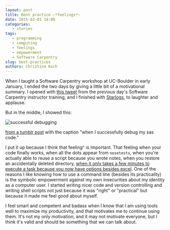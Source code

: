```yaml
---
layout: post
title: Best practice ~*feelings*~
date: 2015-02-01 18:00
categories: 
   - stories
tags: 
   - programming
   - computing
   - feelings
   - empowerment
   - Software Carpentry
slug: best-practices
authors: Christina Koch
---
```


When I taught a Software Carpentry workshop at UC-Boulder in early January, I ended the two days by giving a little bit of a motivational summary.  I opened with [this tweet](https://twitter.com/sarahmhird/status/552534138906234882) from the previous day's Software Carpentry instructor training, and I finished with  [Starlogs](http://starlogs.net/), to laughter and applause.  

But in the middle, I showed this: 

![successful debugging](
http://gifrific.com/wp-content/uploads/2012/10/Billy-Madison-I-am-the-smartest-man-alive.gif)

[from a tumblr post](http://whatshouldwecallgradschool.tumblr.com/post/98911397272/when-i-successfully-debug-my-sas-code) with the caption "when I successfully debug my sas code."  

I put it up because I think that feeling^ is important.  That feeling when your code finally works, when all the dots appear from `nosetests`, when you're actually able to reuse a script because you wrote notes, when you restore an accidentally deleted directory, [when it only takes a few minutes to execute a task because you now have options besides excel](http://christinalk.github.io/blog/practice-what-you-preach.html).  One of the reasons I like knowing how to use a command line (besides its practicality) is the symbolic empowerment against my own insecurities about my identity as a computer user.  I started writing nicer code and version controlling and writing shell scripts not just because it was "right" or "practical" but because it made me feel good about myself.  

I feel smart and competent and badass when I know that I am using tools well to maximize my productivity, and that motivates me to continue using them.  It's not my only motivation, and it may not motivate everyone, but I think it's valid and should be something that we can talk about.  